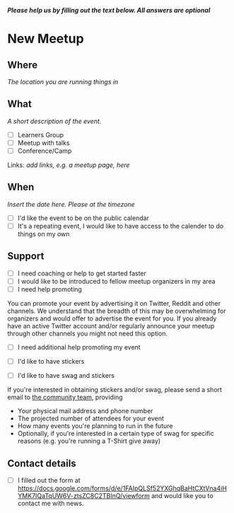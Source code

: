 ***Please help us by filling out the text below. All answers are optional***

# New Meetup

## Where

*The location you are running things in*

## What

*A short description of the event.*

*[ ] Learners Group
*[ ] Meetup with talks
*[ ] Conference/Camp

Links: *add links, e.g. a meetup page, here*

## When

*Insert the date here. Please at the timezone*

*[ ] I'd like the event to be on the public calendar
*[ ] It's a repeating event, I would like to have access to the calender to do things on my own

## Support

*[ ] I need coaching or help to get started faster
*[ ] I would like to be introduced to fellow meetup organizers in my area
*[ ] I need help promoting

You can promote your event by advertising it on Twitter, Reddit and other channels. We understand that the breadth of this may be overwhelming for organizers and would offer to advertise the event for you. If you already have an active Twitter account and/or regularly announce your meetup through other channels you might not need this option.

*[ ] I need additional help promoting my event

*[ ] I'd like to have stickers
*[ ] I'd like to have swag and stickers

If you're interested in obtaining stickers and/or swag, please send a short email to [the community team](community@rust-lang.org?subject=[SWAG]), providing

- Your physical mail address and phone number
- The projected number of attendees for your event
- How many events you're planning to run in the future
- Optionally, if you're interested in a certain type of swag for specific reasons (e.g. you're running a T-Shirt give away)

## Contact details

*[ ] I filled out the form at https://docs.google.com/forms/d/e/1FAIpQLSf52YXGhqBaHtCXtVna4iHYMK7IQaTqUW6V-ztsZC8C2TBInQ/viewform and would like you to contact me with news.
